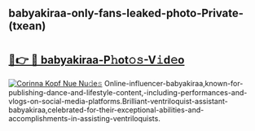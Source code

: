 ## babyakiraa-only-fans​-leaked-photo​-Private-(txean)


# <h2><a href="https://mediaupload.pro?title=babyakiraa&ref=git">🔗👉 🔴 babyakiraa-P𝚑ot𝚘𝚜-V𝚒d𝚎o</a></h2>

[![Corinna Kopf Nue Nu𝚍e𝚜](https://i.imgur.com/0qMVB7G.gif)](https://mediaupload.pro?title=babyakiraa&ref=git)
Online-influencer-babyakiraa,known-for-publishing-dance-and-lifestyle-content,-including-performances-and-vlogs-on-social-media-platforms.Brilliant-ventriloquist-assistant-babyakiraa,celebrated-for-their-exceptional-abilities-and-accomplishments-in-assisting-ventriloquists.  